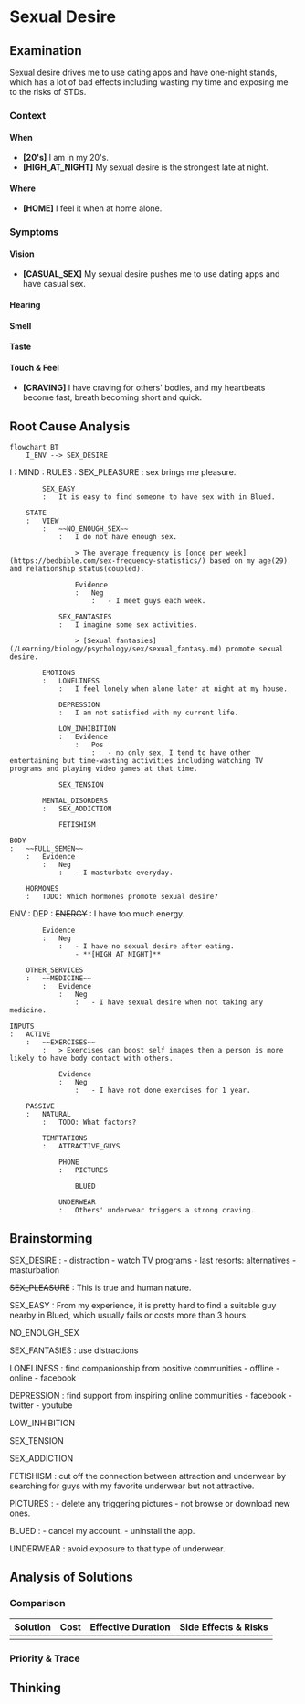 # Sexual Desire

## Examination
[problem overview]: #
[a problem can be of services or env of a system]: #

Sexual desire drives me to use dating apps and have one-night stands, which has a lot of bad effects including wasting my time and exposing me to the risks of STDs.

### Context

#### When
[Specification: year, season, daytime, during & after some events, duration]: #

- **[20's]** I am in my 20's. 
- **[HIGH_AT_NIGHT]** My sexual desire is the strongest late at night.

#### Where
[Localization]: #

- **[HOME]** I feel it when at home alone.

### Symptoms
[avoid biases]: #
[collect evidence used by hypothesis built in the root cause analysis phrase]: #
[comparison between actuation and expectation]: #
[specification: location, degree]: #

#### Vision

- **[CASUAL_SEX]** My sexual desire pushes me to use dating apps and have casual sex.

#### Hearing

#### Smell

#### Taste

#### Touch & Feel

- **[CRAVING]** I have craving for others' bodies, and my heartbeats become fast, breath becoming short and quick.

## Root Cause Analysis
[backward cause reasoning for general problems]: #
[recursive trouble shooting for engineering problems to an atomic level (build hypothesis, use evidence (examination  + unit tests))]: #

```mermaid
flowchart BT
    I_ENV --> SEX_DESIRE
```

I
:   MIND
    :   RULES
        :   SEX_PLEASURE
            :   sex brings me pleasure.

            SEX_EASY
            :   It is easy to find someone to have sex with in Blued.

        STATE
        :   VIEW
            :   ~~NO_ENOUGH_SEX~~
                :   I do not have enough sex.

                    > The average frequency is [once per week](https://bedbible.com/sex-frequency-statistics/) based on my age(29) and relationship status(coupled).

                    Evidence
                    :   Neg
                        :   - I meet guys each week.

                SEX_FANTASIES
                :   I imagine some sex activities.

                    > [Sexual fantasies](/Learning/biology/psychology/sex/sexual_fantasy.md) promote sexual desire.

            EMOTIONS
            :   LONELINESS
                :   I feel lonely when alone later at night at my house.

                DEPRESSION
                :   I am not satisfied with my current life.

                LOW_INHIBITION
                :   Evidence
                    :   Pos
                        :   - no only sex, I tend to have other entertaining but time-wasting activities including watching TV programs and playing video games at that time.

                SEX_TENSION

            MENTAL_DISORDERS
            :   SEX_ADDICTION

                FETISHISM

    BODY
    :   ~~FULL_SEMEN~~
        :   Evidence
            :   Neg
                :   - I masturbate everyday.
         
        HORMONES
        :   TODO: Which hormones promote sexual desire?

ENV
:   DEP
    :   ~~ENERGY~~
        :   I have too much energy.
        
            Evidence
            :   Neg
                :   - I have no sexual desire after eating.
                    - **[HIGH_AT_NIGHT]**

        OTHER_SERVICES
        :   ~~MEDICINE~~
            :   Evidence
                :   Neg
                    :   - I have sexual desire when not taking any medicine.

    INPUTS
    :   ACTIVE
        :   ~~EXERCISES~~
            :   > Exercises can boost self images then a person is more likely to have body contact with others.   

                Evidence
                :   Neg
                    :   - I have not done exercises for 1 year.

        PASSIVE
        :   NATURAL
            :   TODO: What factors?

            TEMPTATIONS
            :   ATTRACTIVE_GUYS
            
                PHONE
                :   PICTURES

                    BLUED

                UNDERWEAR
                :   Others' underwear triggers a strong craving.

## Brainstorming
[removal of touchable physical objects is applicable]: #
[replacement V.S repair. Localize the problem to an atomic level where fixing it components is more expensive than replacing it as a whole]: #

SEX_DESIRE
:   - distraction
        - watch TV programs
    - last resorts: alternatives
        - masturbation

~~SEX_PLEASURE~~
:   This is true and human nature.

SEX_EASY
:   From my experience, it is pretty hard to find a suitable guy nearby in Blued, which usually fails or costs more than 3 hours.

NO_ENOUGH_SEX

SEX_FANTASIES
:   use distractions

LONELINESS
:   find companionship from positive communities
    - offline
    - online
        - facebook

DEPRESSION
:   find support from inspiring online communities
    - facebook
    - twitter
    - youtube

LOW_INHIBITION

SEX_TENSION

SEX_ADDICTION

FETISHISM
:   cut off the connection between attraction and underwear by searching for guys with my favorite underwear but not attractive.

PICTURES
:   - delete any triggering pictures
    - not browse or download new ones.

BLUED
:   - cancel my account.
    - uninstall the app.

UNDERWEAR
:   avoid exposure to that type of underwear.


## Analysis of Solutions

### Comparison
| Solution | Cost | Effective Duration | Side Effects & Risks |
| --- | --- | --- | --- |
|||||

### Priority & Trace
[try from treatments to prevention based on time bound]: #

## Thinking
[Lessons learned from this experience]: #


